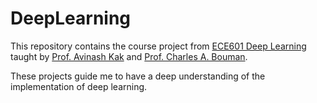 # DeepLearning
This repository contains the course project from [ECE601 Deep Learning](https://engineering.purdue.edu/DeepLearn/) taught by [Prof. Avinash Kak](https://engineering.purdue.edu/kak/) and [Prof. Charles A. Bouman](https://engineering.purdue.edu/~bouman/). 

These projects guide me to have a deep understanding of the implementation of deep learning.
